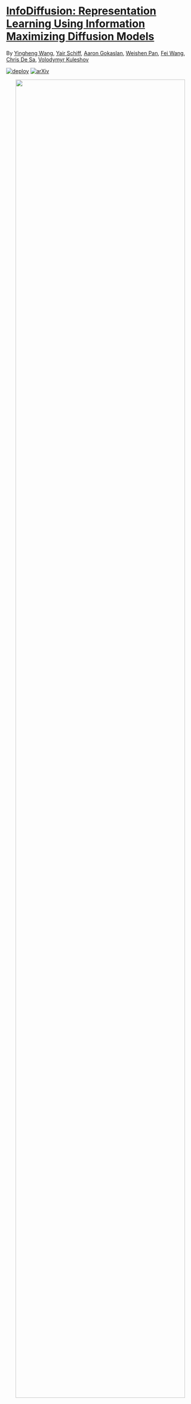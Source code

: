 # [InfoDiffusion: Representation Learning Using Information Maximizing Diffusion Models](https://arxiv.org/abs/2306.08757)
By [Yingheng Wang](https://isjakewong.github.io/), [Yair Schiff](https://yair-schiff.github.io), [Aaron Gokaslan](https://skylion007.github.io), [Weishen Pan](https://vivo.weill.cornell.edu/display/cwid-wep4001),
[Fei Wang](https://wcm-wanglab.github.io/), [Chris De Sa](https://www.cs.cornell.edu/~cdesa/), [Volodymyr Kuleshov](https://www.cs.cornell.edu/~kuleshov/)

[![deploy](https://img.shields.io/badge/Blog%20%20-8A2BE2)]()
[![arXiv](https://img.shields.io/badge/arXiv-2406.07524-red.svg)](https://arxiv.org/abs/2306.08757)

<div align=center><img src="graphicalabstract.drawio_v2.pdf" width="95%"></div>

We introduce *MDLM*, a **M**asked discrete **D**iffusion **L**anguage **M**odel that features
a novel (SUBS)titution based
parameterization which simplifies the absorbing state diffusion
loss to a mixture of
classical masked language modeling losses. In doing so, we achieve
SOTA perplexity numbers on LM1B and OpenWebText among diffusion models while achiving competitive zero-shot perplexity with SOTA AR models on numerous datasets. We provide a demo in this [![Open In Colab](https://colab.research.google.com/assets/colab-badge.svg)](https://colab.research.google.com/drive/18nC6q7dWq154fI1BXPLwmtnS7Zvbrv6p?usp=sharing/) notebook.


In this repo, we release:
* **The MDLM framework.**
  1. SUBStitution based parameterization
  2. Simplified loss calculation for masked diffusion processes
* **Baseline implementations** [[Examples]](#baselines):
  1. Autoregressive model that matches the SOTA AR performance on LM1B.
  2. Score Entropy Based Discrete Diffusion [SEDD](https://arxiv.org/abs/2310.16834).
  3. An efficient implementation of the absorbing state [D3PM](https://arxiv.org/abs/2107.03006) that beats the previous state of the art diffuision model SEDD on LM1B.
* **Samplers**
  1. Ancestral sampling as proposed in D3PM.
  2. Analytic sampler as proposed in SEDD.
  3. Our proposed efficient sampler that
     - makes MDLM **~3-4x** faster than the existing diffusion models. [[Example]](#sample-gen)
     - supports semi-autoregressive (SAR) generation.  [[Example]](#semi-ar-gen)

<a name="code-organization"></a>
## Code Organization
1. ```main.py```: Routines for training and evaluation
2. ```noise_schedule.py```: Noise schedules
3. ```diffusion.py```: Forward/reverse diffusion
4. ```dataloader.py```: Dataloaders
5. ```utils.py```: LR scheduler, logging, `fsspec` handling
6. ```models/```: Denoising network architectures. Supports [DiT](https://arxiv.org/abs/2212.09748), AR transformer, and [Mamba](https://arxiv.org/abs/2312.00752)
7. ```configs/```: Config files for datasets/denoising networks/noise schedules/LR schedules
8. ```scripts/```: Shell scripts for training/evaluation


<a name="getting_started"></a>

## Getting started in this repository

To get started, create a conda environment containing the required dependencies.

```bash
conda env create -f requirements.yaml
conda activate mdlm
```

Create the following directories to store saved models and slurm logs:
```bash
mkdir outputs
mkdir watch_folder
```
and run the training as a batch job:
```bash
sbatch scripts/train_owt_mdlm.sh
```

### Checkpoints

We have uploaded MDLM model trained on OpenWebText for 1M training steps to the Huggingface hub 🤗:
[kuleshov-group/mdlm-owt](https://huggingface.co/kuleshov-group/mdlm-owt)
Furthermore, we have released the checkpoints for the AR and SEDD baselines trained on OpenWebText in this [Google Drive folder](https://drive.google.com/drive/folders/16LuuptK7Xfk-vzhQYZBZ0SA-B-BFluau?usp=sharing).

## Reproducing Experiments

Below, we describe the steps required for reproducing the experiments in the paper.
Throughout, the main entry point for running experiments is the [`main.py`](./main.py) script.
We also provide sample `slurm` scripts for launching pre-training and downstream fine-tuning experiments in the [`scrips/`](./scripts) directory.


### Generate Samples
<a name="sample-gen"></a>
The argument to `sampling.predictor` specifies the sampler which takes one of the following values:
* `ddpm_cache`: our proposed sampler that's **~3-4x** faster than the samplers propsed in D3PM and SEDD.
* `ddpm`: Ancestral sampling proposed in D3PM.
* `analytic`: Analytic sampler proposed in SEDD.

In the following table we report wall clock time to generate 64 samples on a single A5000 GPU with `batch_size=1`. $T$ denotes the time discretization of the reverse process.
|                         | $T=5k (\downarrow)$ | $T=10k (\downarrow)$ |
|-------------------------|---------------------|----------------------|
| **SEDD**                | 127.1               | 229.3                |
| **MDLM** + `ddpm`       | 113.8               | 206.6                |
| **MDLM** +`ddpm_cache`  | **40.1**            | **60.4**             |


To generate samples from a pre-trained model use one of the following commands:
#### Huggingface model
```bash
python main.py \
  mode=sample_eval \
  eval.checkpoint_path=kuleshov-group/mdlm-owt \
  data=openwebtext-split  \
  model.length=1024  \
  sampling.predictor=ddpm_cache  \
  sampling.steps=1000 \
  loader.eval_batch_size=1 \
  sampling.num_sample_batches=10 \
  backbone=hf_dit
```
#### Local checkpoint
```bash
python main.py \
  mode=sample_eval \
  eval.checkpoint_path=/path/to/checkpoint/mdlm.ckpt \
  data=openwebtext-split  \
  model.length=1024  \
  sampling.predictor=ddpm_cache  \
  sampling.steps=10000 \
  loader.eval_batch_size=1 \
  sampling.num_sample_batches=1 \
  backbone=dit
```

### Semi-AR sample generation
<a name="semi-ar-gen"></a>
MDLM can also generate samples of arbitrary length in a semi-autoregressive (SAR) manner.
We generate 200 sequences of length 2048 tokens on a single `3090` GPU and evaluate generative perplexity under a pre-trained GPT-2 model. In the below table we find that in addition to achieving better generative perplexity, MDLM enables **25-30x** faster SAR decoding relative to [SSD-LM](https://arxiv.org/abs/2210.17432).

|                     | Gen. PPL ($\downarrow$) | Sec/Seq ($\downarrow$) |
|---------------------|-------------------------|------------------------|
| **SSD-LM**          | 35.43                   | 2473.9                 |
| **MDLM** +`ddpm_cache`  | **27.18**               | **89.3**               |

*Gen. PPL: Generation Perplexity, Sec/Seq: Seconds per Sequence*

```bash
python main.py \
  mode=sample_eval \
  eval.checkpoint_path=kuleshov-group/mdlm-owt \
  data=openwebtext-split \
  parameterization=subs \
  model.length=1024  \
  sampling.predictor=ddpm_cache  \
  sampling.steps=1000 \
  loader.eval_batch_size=1 \
  sampling.num_sample_batches=2 \
  sampling.semi_ar=True \
  sampling.stride_length=512 \
  sampling.num_strides=2 \
  backbone=hf_dit
```

### Train
To train MDLM from scratch on OpenWebText use the following command:
```
python main.py \
  model=small \
  data=openwebtext-split \
  wandb.name=mdlm-owt \
  parameterization=subs \
  model.length=1024 \
  eval.compute_generative_perplexity=True \
  sampling.steps=1000
```
The arguments `loader.batch_size` and `loader.eval_batch_size` allow you to control the global batch size and the batch size per GPU. If `loader.batch_size * num_gpus` is less than the global batch size, PyTorch Lightning will resort to gradient accumulation. You can also launch a training job on Slurm using the command: `sbatch scripts/train_owt_mdlm.sh`. The slurm scripts to train the Auto-regressive and SEDD baselines are as follows respectively: [`scripts/train_lm1b_ar.sh`](scripts/train_lm1b_ar.sh), [`scripts/train_owt_sedd.sh`](scripts/train_owt_sedd.sh).

### Eval 
To compute test perplexity, use `mode=ppl_eval`. Example scripts provided in `scripts/`. An example command for perplexity evaluation on OpenWebText is:
```
python main.py \
  mode=ppl_eval \
  loader.batch_size=16 \
  loader.eval_batch_size=16 \
  data=openwebtext-split \
  model=small \
  parameterization=subs \
  backbone=dit \
  model.length=1024 \
  eval.checkpoint_path=/path/to/checkpoint/mdlm.ckpt \
  +wandb.offline=true
```

### Baseline evaluation
<a name="baselines"></a>
We release the checkpoints for the baselines: SEDD and AR trained on OpenWebText in this [Google Drive folder](https://drive.google.com/drive/folders/16LuuptK7Xfk-vzhQYZBZ0SA-B-BFluau?usp=sharing). Download the checkpoints: `ar.ckpt`, `sedd.ckpt` and use the following commands to compute test perplexity:
#### AR
```bash
python main.py \
  mode=ppl_eval \
  loader.batch_size=16 \
  loader.eval_batch_size=16 \
  data=openwebtext-split \
  model=small-ar \
  parameterization=ar \
  backbone=ar \
  model.length=1024 \
  eval.checkpoint_path=/path/to/checkpoint/ar.ckpt \
  +wandb.offline=true
```
#### SEDD
```bash
python main.py \
  mode=ppl_eval \
  loader.batch_size=16 \
  loader.eval_batch_size=16 \
  data=openwebtext-split \
  model=small \
  parameterization=sedd \
  backbone=dit \
  model.length=1024 \
  eval.checkpoint_path=/path/to/checkpoint/sedd.ckpt \
  time_conditioning=True \
  +wandb.offline=true
```

### Disclaimer
This research code is provided as-is, without any support or guarantee of quality. However, if you identify any issues or areas for improvement, please feel free to raise an issue or submit a pull request. We will do our best to address them.

## Citation
```
  @inproceedings{wang2023infodiffusion,
    title={Infodiffusion: Representation learning using information maximizing diffusion models},
    author={Wang, Yingheng and Schiff, Yair and Gokaslan, Aaron and Pan, Weishen and Wang, Fei and De Sa, Christopher and Kuleshov, Volodymyr},
    booktitle={International Conference on Machine Learning},
    pages={36336--36354},
    year={2023},
    organization={PMLR}
  }
```
